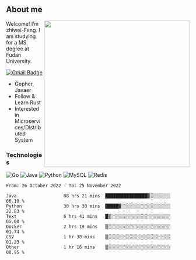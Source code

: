 ## About me

<img align="right" src="https://github-readme-stats-zhiwei-feng.vercel.app/api?username=zhiwei-Feng&show_icons=true" width="400" />

Welcome! I’m zhiwei-Feng. I am studying for a MS degree at Fudan University.  

[![Gmail Badge](https://img.shields.io/badge/-zhiwei.feng1995@gmail.com-c14438?style=flat-square&logo=Gmail&logoColor=white&link=mailto:zhiwei.feng1995@gmail.com)](mailto:zhiwei.feng1995@gmail.com)

- Gopher, Javaer
- Follow & Learn Rust
- Interested in Microservices/Distributed System


### Technologies
![Go](https://img.shields.io/badge/-Go-000000?style=flat-square&logo=go)
![Java](https://img.shields.io/badge/-java-E34A86?style=flat-square&logo=java)
![Python](https://img.shields.io/badge/-Python-black?style=flat-square&logo=Python)
![MySQL](https://img.shields.io/badge/-MySQL-orange?style=flat-square&logo=MySQL)
![Redis](https://img.shields.io/badge/-Redis-black?style=flat-square&logo=Redis)




  
<!--START_SECTION:waka-->

```text
From: 26 October 2022 - To: 25 November 2022

Java                  88 hrs 21 mins  ████████████████▓░░░░░░░░   66.10 %
Python                30 hrs 30 mins  █████▓░░░░░░░░░░░░░░░░░░░   22.83 %
Text                  6 hrs 41 mins   █▒░░░░░░░░░░░░░░░░░░░░░░░   05.00 %
Docker                2 hrs 19 mins   ▒░░░░░░░░░░░░░░░░░░░░░░░░   01.74 %
CSV                   1 hr 38 mins    ▒░░░░░░░░░░░░░░░░░░░░░░░░   01.23 %
Other                 1 hr 16 mins    ▒░░░░░░░░░░░░░░░░░░░░░░░░   00.95 %
```

<!--END_SECTION:waka-->
</p>



<!--
[![github stats](https://github-readme-stats.vercel.app/api?username=zhiwei-Feng&theme=tokyonight&show_icons=true)](https://github.com/anuraghazra/github-readme-stats)
-->




<!--
**zhiwei-Feng/zhiwei-Feng** is a ✨ _special_ ✨ repository because its `README.md` (this file) appears on your GitHub profile.

Here are some ideas to get you started:

- 🔭 I’m currently working on ...
- 🌱 I’m currently learning ...
- 👯 I’m looking to collaborate on ...
- 🤔 I’m looking for help with ...
- 💬 Ask me about ...
- 📫 How to reach me: ...
- 😄 Pronouns: ...
- ⚡ Fun fact: ...
-->



